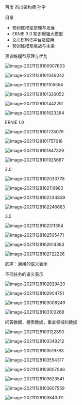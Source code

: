 百度 杰出架构师 孙宇

目录

- 预训练模型原理与发展
- ERNIE 3.0 知识增强大模型
- 文心ERNIE平台及应用
- 预训练模型挑战与未来

预训练模型原理与优势

![image-20211128100907603](img/image-20211128100907603.png)

![image-20211128101046042](img/image-20211128101046042.png)

![image-20211128101105554](img/image-20211128101105554.png)

![image-20211128101326052](img/image-20211128101326052.png)

![image-20211128101442261](img/image-20211128101442261.png)

![image-20211128101623284](img/image-20211128101623284.png)

ERNIE 1.0

![image-20211128101728079](img/image-20211128101728079.png)

![image-20211128101757618](img/image-20211128101757618.png)

![image-20211128101847329](img/image-20211128101847329.png)

![image-20211128101925687](img/image-20211128101925687.png)

2.0

![image-20211128102030778](img/image-20211128102030778.png)

![image-20211128102116983](img/image-20211128102116983.png)

![image-20211128102234839](img/image-20211128102234839.png)

![image-20211128102246683](img/image-20211128102246683.png)

3.0

![image-20211128102311354](img/image-20211128102311354.png)

![image-20211128102505471](img/image-20211128102505471.png)

![image-20211128102614383](img/image-20211128102614383.png)

![image-20211128102722226](img/image-20211128102722226.png)

底座：通用的语义表示

不同任务的语义表示

![image-20211128102829420](img/image-20211128102829420.png)

![image-20211128102904751](img/image-20211128102904751.png)

![image-20211128103006249](img/image-20211128103006249.png)

![image-20211128103100268](img/image-20211128103100268.png)

问答数据，搜索数据，垂直领域的数据

![image-20211128103122390](img/image-20211128103122390.png)

![image-20211128103349212](img/image-20211128103349212.png)

![image-20211128103519783](img/image-20211128103519783.png)

![image-20211128103554317](img/image-20211128103554317.png)

![image-20211128103607046](img/image-20211128103607046.png)

![image-20211128103623541](img/image-20211128103623541.png)

![image-20211128103807559](img/image-20211128103807559.png)

![image-20211128103840011](img/image-20211128103840011.png)

